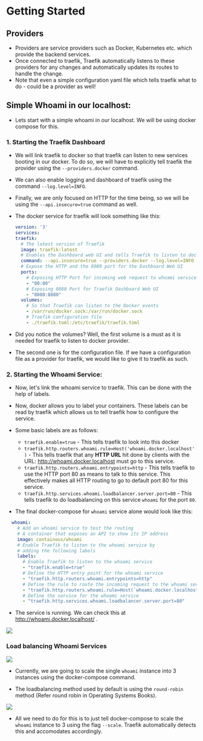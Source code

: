 # Getting Started

## Providers

- Providers are service providers such as Docker, Kubernetes etc. which provide the backend services.
- Once connected to traefik, Traefik automatically listens to these providers for any changes and automatically updates its routes to handle the change.
- Note that even a simple configuration yaml file which tells traefik what to do - could be a provider as well!

## Simple Whoami in our localhost:

- Lets start with a simple whoami in our localhost. We will be using docker compose for this.

### 1. Starting the Traefik Dashboard

- We will link traefik to docker so that traefik can listen to new services booting in our docker. To do so, we will have to explicitly tell traefik the provider using the `--providers.docker` command.
- We can also enable logging and dashboard of traefik using the command `--log.level=INFO`.
- Finally, we are only focused on HTTP for the time being, so we will be using the `--api.insecure=true` command as well.
- The docker service for traefik will look something like this:
  
  ```yaml
  version: '3'
  services:
  traefik:
    # The latest version of Traefik
    image: traefik:latest
    # Enables the Dashboard web UI and tells Traefik to listen to docker
    command: --api.insecure=true --providers.docker --log.level=INFO
    # Expose the HTTP and the 8080 port for the Dashboard Web UI
    ports:
      # Exposing HTTP Port for incoming web request to whoami service
      - "80:80"
      # Exposing 8080 Port for Traefik Dashboard Web UI
      - "8080:8080"
    volumes:
      # So that Traefik can listen to the Docker events
      - /var/run/docker.sock:/var/run/docker.sock
      # Traefik configuration file
      - ./traefik.toml:/etc/traefik/traefik.toml
  ```
- Did you notice the volumes? Well, the first volume is a must as it is needed for traefik to listen to docker provider.
- The second one is for the configuration file. If we have a configuration file as a provider for traefik, we would like to give it to traefik as such.

### 2. Starting the Whoami Service:

- Now, let's link the whoami service to traefik. This can be done with the help of labels.

- Now, docker allows you to label your containers. These labels can be read by traefik which allows us to tell traefik how to configure the service.

- Some basic labels are as follows:
  
  - `traefik.enable=true` - This tells traefik to look into this docker
  - `traefik.http.routers.whoami.rule=Host('whoami.docker.localhost')` - This tells traefik that any **HTTP URL** hit done by clients with the URL: http://whoami.docker.localhost must go to this service.
  - `traefik.http.routers.whoami.entrypoints=http` - This tells traefik to use the HTTP port 80 as means to talk to this service. This effectively makes all HTTP routing to go to default port 80 for this service.
  - `traefik.http.services.whoami.loadbalancer.server.port=80` - This tells traefik to do loadbalancing on this service `whoami` for the port `80`.

- The final docker-compose for `whoami` service alone would look like this:

```yaml
  whoami:
    # Add an whoami service to test the routing
    # A container that exposes an API to show its IP address
    image: containous/whoami
    # Enable Traefik to listen to the whoami service by
    # adding the following labels
    labels:
      # Enable Traefik to listen to the whoami service
      - "traefik.enable=true"
      # Define the HTTP entry point for the whoami service
      - "traefik.http.routers.whoami.entrypoints=http"
      # Define the rule to route the incoming request to the whoami service
      - "traefik.http.routers.whoami.rule=Host(`whoami.docker.localhost`)"
      # Define the service for the whoami service
      - "traefik.http.services.whoami.loadbalancer.server.port=80"
```

- The service is running. We can check this at http://whoami.docker.localhost/ . 

![](C:\Users\JoelRaymann\AppData\Roaming\marktext\images\2023-03-06-10-33-39-image.png)

### Load balancing Whoami Services

![](C:\Users\JoelRaymann\AppData\Roaming\marktext\images\2023-03-06-10-34-38-image.png)

- Currently, we are going to scale the single `whoami` instance into 3 instances using the docker-compose command.

- The loadbalancing method used by default is using the `round-robin` method (Refer round robin in Operating Systems Books).

![](C:\Users\JoelRaymann\AppData\Roaming\marktext\images\2023-03-06-10-36-25-image.png)

- All we need to do for this is to just tell docker-compose to scale the `whoami` instance to 3 using the flag `--scale`. Traefik automatically detects this and accomodates accordingly.


